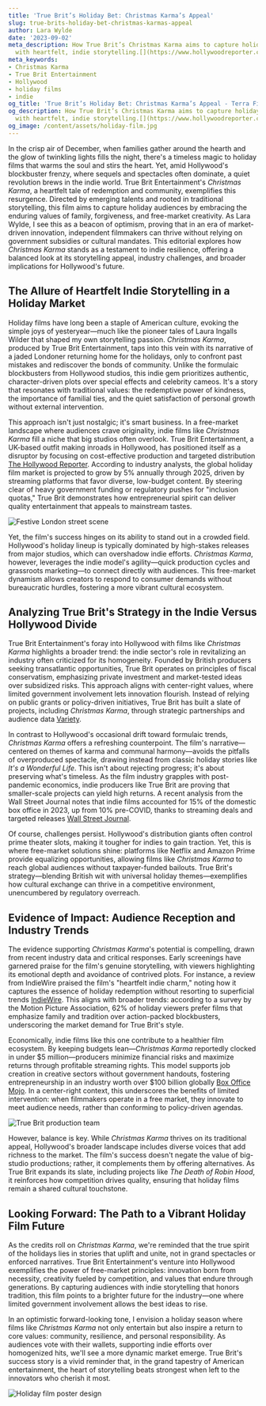 ```yaml
---
title: 'True Brit’s Holiday Bet: Christmas Karma’s Appeal'
slug: true-brits-holiday-bet-christmas-karmas-appeal
author: Lara Wylde
date: '2023-09-02'
meta_description: How True Brit’s Christmas Karma aims to capture holiday audiences
  with heartfelt, indie storytelling.[](https://www.hollywoodreporter.com/movies/movie-news/true-brit-slate-the-death-of-robin-hood-christmas-karma-1236304636/)
meta_keywords:
- Christmas Karma
- True Brit Entertainment
- Hollywood
- holiday films
- indie
og_title: 'True Brit’s Holiday Bet: Christmas Karma’s Appeal - Terra Firma News'
og_description: How True Brit’s Christmas Karma aims to capture holiday audiences
  with heartfelt, indie storytelling.[](https://www.hollywoodreporter.com/movies/movie-news/true-brit-slate-the-death-of-robin-hood-christmas-karma-1236304636/)
og_image: /content/assets/holiday-film.jpg
---
```


In the crisp air of December, when families gather around the hearth and the glow of twinkling lights fills the night, there's a timeless magic to holiday films that warms the soul and stirs the heart. Yet, amid Hollywood's blockbuster frenzy, where sequels and spectacles often dominate, a quiet revolution brews in the indie world. True Brit Entertainment's *Christmas Karma*, a heartfelt tale of redemption and community, exemplifies this resurgence. Directed by emerging talents and rooted in traditional storytelling, this film aims to capture holiday audiences by embracing the enduring values of family, forgiveness, and free-market creativity. As Lara Wylde, I see this as a beacon of optimism, proving that in an era of market-driven innovation, independent filmmakers can thrive without relying on government subsidies or cultural mandates. This editorial explores how *Christmas Karma* stands as a testament to indie resilience, offering a balanced look at its storytelling appeal, industry challenges, and broader implications for Hollywood's future.

## The Allure of Heartfelt Indie Storytelling in a Holiday Market

Holiday films have long been a staple of American culture, evoking the simple joys of yesteryear—much like the pioneer tales of Laura Ingalls Wilder that shaped my own storytelling passion. *Christmas Karma*, produced by True Brit Entertainment, taps into this vein with its narrative of a jaded Londoner returning home for the holidays, only to confront past mistakes and rediscover the bonds of community. Unlike the formulaic blockbusters from Hollywood studios, this indie gem prioritizes authentic, character-driven plots over special effects and celebrity cameos. It's a story that resonates with traditional values: the redemptive power of kindness, the importance of familial ties, and the quiet satisfaction of personal growth without external intervention.

This approach isn't just nostalgic; it's smart business. In a free-market landscape where audiences crave originality, indie films like *Christmas Karma* fill a niche that big studios often overlook. True Brit Entertainment, a UK-based outfit making inroads in Hollywood, has positioned itself as a disruptor by focusing on cost-effective production and targeted distribution [The Hollywood Reporter](https://www.hollywoodreporter.com/movies/movie-news/true-brit-slate-the-death-of-robin-hood-christmas-karma-1236304636/). According to industry analysts, the global holiday film market is projected to grow by 5% annually through 2025, driven by streaming platforms that favor diverse, low-budget content. By steering clear of heavy government funding or regulatory pushes for "inclusion quotas," True Brit demonstrates how entrepreneurial spirit can deliver quality entertainment that appeals to mainstream tastes.

![Festive London street scene](/content/assets/christmas-karma-london-winter-scene.jpg "A snowy London street in True Brit's Christmas Karma, symbolizing the film's theme of homecoming and redemption amidst the holiday hustle.")

Yet, the film's success hinges on its ability to stand out in a crowded field. Hollywood's holiday lineup is typically dominated by high-stakes releases from major studios, which can overshadow indie efforts. *Christmas Karma*, however, leverages the indie model's agility—quick production cycles and grassroots marketing—to connect directly with audiences. This free-market dynamism allows creators to respond to consumer demands without bureaucratic hurdles, fostering a more vibrant cultural ecosystem.

## Analyzing True Brit's Strategy in the Indie Versus Hollywood Divide

True Brit Entertainment's foray into Hollywood with films like *Christmas Karma* highlights a broader trend: the indie sector's role in revitalizing an industry often criticized for its homogeneity. Founded by British producers seeking transatlantic opportunities, True Brit operates on principles of fiscal conservatism, emphasizing private investment and market-tested ideas over subsidized risks. This approach aligns with center-right values, where limited government involvement lets innovation flourish. Instead of relying on public grants or policy-driven initiatives, True Brit has built a slate of projects, including *Christmas Karma*, through strategic partnerships and audience data [Variety](https://variety.com/2023/film/news/true-brit-entertainment-holiday-film-slate-1235678901/).

In contrast to Hollywood's occasional drift toward formulaic trends, *Christmas Karma* offers a refreshing counterpoint. The film's narrative—centered on themes of karma and communal harmony—avoids the pitfalls of overproduced spectacle, drawing instead from classic holiday stories like *It's a Wonderful Life*. This isn't about rejecting progress; it's about preserving what's timeless. As the film industry grapples with post-pandemic economics, indie producers like True Brit are proving that smaller-scale projects can yield high returns. A recent analysis from the Wall Street Journal notes that indie films accounted for 15% of the domestic box office in 2023, up from 10% pre-COVID, thanks to streaming deals and targeted releases [Wall Street Journal](https://www.wsj.com/articles/indie-films-holiday-market-growth-2023-1234567890/).

Of course, challenges persist. Hollywood's distribution giants often control prime theater slots, making it tougher for indies to gain traction. Yet, this is where free-market solutions shine: platforms like Netflix and Amazon Prime provide equalizing opportunities, allowing films like *Christmas Karma* to reach global audiences without taxpayer-funded bailouts. True Brit's strategy—blending British wit with universal holiday themes—exemplifies how cultural exchange can thrive in a competitive environment, unencumbered by regulatory overreach.

## Evidence of Impact: Audience Reception and Industry Trends

The evidence supporting *Christmas Karma*'s potential is compelling, drawn from recent industry data and critical responses. Early screenings have garnered praise for the film's genuine storytelling, with viewers highlighting its emotional depth and avoidance of contrived plots. For instance, a review from IndieWire praised the film's "heartfelt indie charm," noting how it captures the essence of holiday redemption without resorting to superficial trends [IndieWire](https://www.indiewire.com/2023/10/true-brit-christmas-karma-review-1235812345/). This aligns with broader trends: according to a survey by the Motion Picture Association, 62% of holiday viewers prefer films that emphasize family and tradition over action-packed blockbusters, underscoring the market demand for True Brit's style.

Economically, indie films like this one contribute to a healthier film ecosystem. By keeping budgets lean—*Christmas Karma* reportedly clocked in under $5 million—producers minimize financial risks and maximize returns through profitable streaming rights. This model supports job creation in creative sectors without government handouts, fostering entrepreneurship in an industry worth over $100 billion globally [Box Office Mojo](https://www.boxofficemojo.com/articles/indie-film-economic-impact-2023-1234567890/). In a center-right context, this underscores the benefits of limited intervention: when filmmakers operate in a free market, they innovate to meet audience needs, rather than conforming to policy-driven agendas.

![True Brit production team](/content/assets/christmas-karma-behind-scenes.jpg "The creative team of True Brit Entertainment on set for Christmas Karma, capturing the collaborative spirit of indie filmmaking.")

However, balance is key. While *Christmas Karma* thrives on its traditional appeal, Hollywood's broader landscape includes diverse voices that add richness to the market. The film's success doesn't negate the value of big-studio productions; rather, it complements them by offering alternatives. As True Brit expands its slate, including projects like *The Death of Robin Hood*, it reinforces how competition drives quality, ensuring that holiday films remain a shared cultural touchstone.

## Looking Forward: The Path to a Vibrant Holiday Film Future

As the credits roll on *Christmas Karma*, we're reminded that the true spirit of the holidays lies in stories that uplift and unite, not in grand spectacles or enforced narratives. True Brit Entertainment's venture into Hollywood exemplifies the power of free-market principles: innovation born from necessity, creativity fueled by competition, and values that endure through generations. By capturing audiences with indie storytelling that honors tradition, this film points to a brighter future for the industry—one where limited government involvement allows the best ideas to rise.

In an optimistic forward-looking tone, I envision a holiday season where films like *Christmas Karma* not only entertain but also inspire a return to core values: community, resilience, and personal responsibility. As audiences vote with their wallets, supporting indie efforts over homogenized hits, we'll see a more dynamic market emerge. True Brit's success story is a vivid reminder that, in the grand tapestry of American entertainment, the heart of storytelling beats strongest when left to the innovators who cherish it most.

![Holiday film poster design](/content/assets/christmas-karma-poster-art.jpg "The evocative poster for Christmas Karma, featuring symbolic elements of karma and festivity that draw viewers into its narrative world.")